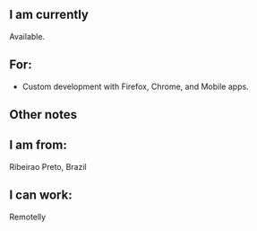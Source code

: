 ## I am currently

Available. 

## For: 

* Custom development with Firefox, Chrome, and Mobile apps. 

## Other notes

## I am from: 

Ribeirao Preto, Brazil

## I can work: 

Remotelly 








